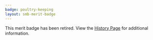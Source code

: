 ```yaml
---
badge: poultry-keeping
layout: smb-merit-badge
---
```


This merit badge has been retired. View the [History Page](history/) for additional information.
